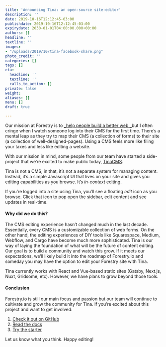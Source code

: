 ```yaml
---
title: 'Announcing Tina: an open-source site-editor'
description: ''
date: 2019-10-16T12:12:45-03:00
publishdate: 2019-10-16T12:12:45-03:00
expirydate: 2030-01-01T04:00:00.000+00:00
authors: []
headline: ''
textline: ''
images:
- "/uploads/2019/10/tina-facebook-share.png"
photo_credit: ''
categories: []
tags: []
cta:
  headline: ''
  textline: ''
  calls_to_action: []
private: false
weight: 
aliases: []
menu: []
draft: true

---
```

Our mission at Forestry is to [_help people build a better web _](#)but I often cringe when I watch someone log into their CMS for the first time. There’s a mental leap as they try to map their CMS (a collection of forms) to their site (a collection of well-designed-pages). Using a CMS feels more like filing your taxes and less like editing a website.

With our mission in mind, some people from our team have started a side-project that we’re excited to make public today, [TinaCMS](http://tinacms.org).

Tina is not a CMS, in that, it’s not a separate system for managing content. Instead, it’s a simple Javascript UI that lives on your site and gives you editing capabilities as you browse. It’s _in-context_ editing.

If you’re logged into a site using Tina, you’ll see a floating _edit_ icon as you browse. Click that icon to pop open the sidebar, edit content and see updates in real-time.

#### Why did we do this?

The CMS editing experience hasn’t changed much in the last decade. Essentially, every CMS is a customizable collection of web forms. On the other hand, the editing experiences of DIY tools like Squarespace, Medium, Webflow, and Cargo have become much more sophisticated. Tina is our way of laying the foundation of what will be the future of content editing. Our goal is to build a community and watch this grow. If it meets our expectations, we’ll likely build it into the roadmap of Forestry.io and someday you may have the option to edit your Forestry site with Tina.

Tina currently works with React and Vue-based static sites (Gatsby, Next.js, Nuxt, Gridsome, etc). However, we have plans to grow beyond those tools.

#### Conclusion

Forestry.io is still our main focus and passion but our team will continue to cultivate and grow the community for Tina. If you’re excited about this project and want to get involved:

1. [Check it out on GitHub](#)
2. [Read the docs](#)
3. [Try the starter](#)

Let us know what you think. Happy editing!